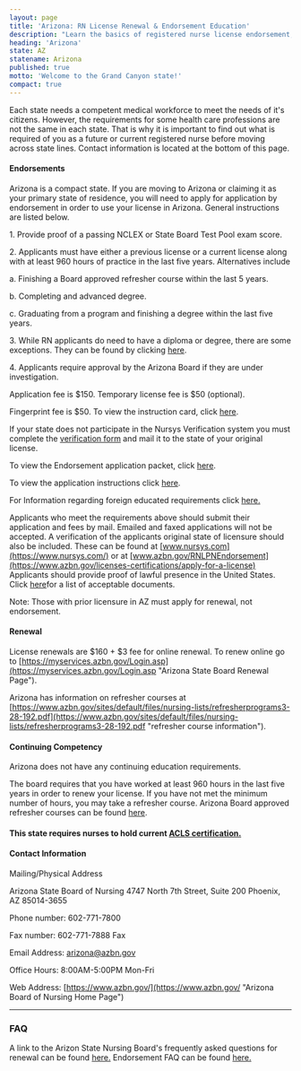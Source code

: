 ```yaml
---
layout: page
title: 'Arizona: RN License Renewal & Endorsement Education'
description: "Learn the basics of registered nurse license endorsement, renewal, and continuing education in Arizona. Stay up-to-date with your nursing credentials."
heading: 'Arizona'
state: AZ
statename: Arizona
published: true
motto: 'Welcome to the Grand Canyon state!'
compact: true
---
```

        
Each state needs a competent medical workforce to meet the needs of it's
citizens. However, the requirements for some health care professions are
not the same in each state. That is why it is important to find out what
is required of you as a future or current registered nurse before moving
across state lines. Contact information is located at the bottom of this
page.

#### Endorsements

Arizona is a compact state. If you are moving to Arizona or claiming it
as your primary state of residence, you will need to apply for
application by endorsement in order to use your license in Arizona.
General instructions are listed below.

​1. Provide proof of a passing NCLEX or State Board Test Pool exam
score.

​2. Applicants must have either a previous license or a current license
along with at least 960 hours of practice in the last five years.
Alternatives include

​a. Finishing a Board approved refresher course within the last 5 years.

​b. Completing and advanced degree.

​c. Graduating from a program and finishing a degree within the last
five years.

​3. While RN applicants do need to have a diploma or degree, there are
some exceptions. They can be found by clicking
[here](https://www.azbn.gov/licenses-certifications/apply-for-a-license).

​4. Applicants require approval by the Arizona Board if they are under
investigation.

Application fee is \$150. Temporary license fee is \$50 (optional).

Fingerprint fee is \$50. To view the instruction card, click
[here](https://www.azbn.gov/licensure-certification/fingerprint-card-instructions/ "link to fingerprint instruction card").

If your state does not participate in the Nursys Verification system you
must complete the [verification
form](https://www.azbn.gov/sites/default/files/forms/verification-form-042017.pdf "link to Arizona State Board of Nursing Verification Form")
and mail it to the state of your original license.

To view the Endorsement application packet, click
[here](https://www.azbn.gov/licenses-and-certifications/verification-for-endorsement "link to endorsement application packet").

To view the application instructions click
[here](https://www.azbn.gov/licensure-certification/application-instructions/rn-lpn-endorsement/ "Application instructions").

For Information regarding foreign educated requirements click
[here.](https://www.azbn.gov/licensure-certification/foreign-educated-requirements/ "Information regarding foreign educated requirements")

Applicants who meet the requirements above should submit their
application and fees by mail. Emailed and faxed applications will not be
accepted. A verification of the applicants original state of licensure
should also be included. These can be found at
[www.nursys.com](https://www.nursys.com/) or at
[www.azbn.gov/RNLPNEndorsement](https://www.azbn.gov/licenses-certifications/apply-for-a-license)
Applicants should provide proof of lawful presence in the United States.
Click [here](https://www.azbn.gov/Citizenship)for a list of acceptable
documents.

Note: Those with prior licensure in AZ must apply for renewal, not
endorsement.

#### Renewal

License renewals are \$160 + \$3 fee for online renewal. To renew online
go to
[https://myservices.azbn.gov/Login.asp](https://myservices.azbn.gov/Login.asp "Arizona State Board Renewal Page").

Arizona has information on refresher courses at
[https://www.azbn.gov/sites/default/files/nursing-lists/refresherprograms3-28-192.pdf](https://www.azbn.gov/sites/default/files/nursing-lists/refresherprograms3-28-192.pdf "refresher course information").

#### Continuing Competency

Arizona does not have any continuing education requirements.

The board requires that you have worked at least 960 hours in the last
five years in order to renew your license. If you have not met the
minimum number of hours, you may take a refresher course. Arizona Board
approved refresher courses can be found
[here](https://www.azbn.gov/sites/default/files/nursing-lists/refresherprograms3-28-192.pdf).

#### This state requires nurses to hold current [ACLS certification.](https://www.acls.net/arizona-acls-pals-bls)

#### Contact Information

Mailing/Physical Address

Arizona State Board of Nursing
4747 North 7th Street, Suite 200
Phoenix, AZ 85014-3655

Phone number: 602-771-7800

Fax number: 602-771-7888 Fax

Email Address: <arizona@azbn.gov>

Office Hours: 8:00AM-5:00PM Mon-Fri

Web Address:
[https://www.azbn.gov/](https://www.azbn.gov/ "Arizona Board of Nursing Home Page")

* * * * *

### FAQ

A link to the Arizon State Nursing Board's frequently asked questions
for renewal can be found
[here.](https://www.azbn.gov/licenses-and-certifications/license-renewal-faqs)
Endorsement FAQ can be found
[here.](https://www.azbn.gov/licenses-and-certifications/rn-lpn-endorsement-faq)
